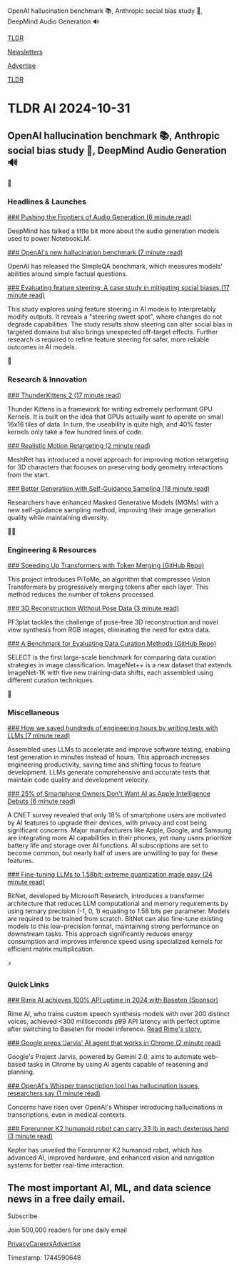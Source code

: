 OpenAI hallucination benchmark 📚, Anthropic social bias study 📃, DeepMind Audio Generation 🔊

[TLDR](/)

[Newsletters](/newsletters)

[Advertise](https://advertise.tldr.tech/)

[TLDR](/)

# TLDR AI 2024-10-31

## OpenAI hallucination benchmark 📚, Anthropic social bias study 📃, DeepMind Audio Generation 🔊

🚀

### Headlines & Launches

[### Pushing the Frontiers of Audio Generation (6 minute read)](https://deepmind.google/discover/blog/pushing-the-frontiers-of-audio-generation/?utm_source=tldrai)

DeepMind has talked a little bit more about the audio generation models used to power NotebookLM.

[### OpenAI's new hallucination benchmark (7 minute read)](https://openai.com/index/introducing-simpleqa/?utm_source=tldrai)

OpenAI has released the SimpleQA benchmark, which measures models' abilities around simple factual questions.

[### Evaluating feature steering: A case study in mitigating social biases (17 minute read)](https://www.anthropic.com/research/evaluating-feature-steering?utm_source=tldrai)

This study explores using feature steering in AI models to interpretably modify outputs. It reveals a "steering sweet spot", where changes do not degrade capabilities. The study results show steering can alter social bias in targeted domains but also brings unexpected off-target effects. Further research is required to refine feature steering for safer, more reliable outcomes in AI models.

🧠

### Research & Innovation

[### ThunderKittens 2 (17 minute read)](https://hazyresearch.stanford.edu/blog/2024-10-29-tk2?utm_source=tldrai)

Thunder Kittens is a framework for writing extremely performant GPU Kernels. It is built on the idea that GPUs actually want to operate on small 16x16 tiles of data. In turn, the useability is quite high, and 40% faster kernels only take a few hundred lines of code.

[### Realistic Motion Retargeting (2 minute read)](https://abcyzj.github.io/MeshRet/?utm_source=tldrai)

MeshRet has introduced a novel approach for improving motion retargeting for 3D characters that focuses on preserving body geometry interactions from the start.

[### Better Generation with Self-Guidance Sampling (18 minute read)](https://arxiv.org/abs/2410.13136v1?utm_source=tldrai)

Researchers have enhanced Masked Generative Models (MGMs) with a new self-guidance sampling method, improving their image generation quality while maintaining diversity.

👨‍💻

### Engineering & Resources

[### Speeding Up Transformers with Token Merging (GitHub Repo)](https://github.com/hchautran/PiToMe?utm_source=tldrai)

This project introduces PiToMe, an algorithm that compresses Vision Transformers by progressively merging tokens after each layer. This method reduces the number of tokens processed.

[### 3D Reconstruction Without Pose Data (3 minute read)](https://cvlab-kaist.github.io/PF3plat/?utm_source=tldrai)

PF3plat tackles the challenge of pose-free 3D reconstruction and novel view synthesis from RGB images, eliminating the need for extra data.

[### A Benchmark for Evaluating Data Curation Methods (GitHub Repo)](https://github.com/jimmyxu123/select?utm_source=tldrai)

SELECT is the first large-scale benchmark for comparing data curation strategies in image classification. ImageNet++ is a new dataset that extends ImageNet-1K with five new training-data shifts, each assembled using different curation techniques.

🎁

### Miscellaneous

[### How we saved hundreds of engineering hours by writing tests with LLMs (7 minute read)](https://www.assembled.com/blog/how-we-saved-hundreds-of-engineering-hours-by-writing-tests-with-llms?utm_source=tldrai)

Assembled uses LLMs to accelerate and improve software testing, enabling test generation in minutes instead of hours. This approach increases engineering productivity, saving time and shifting focus to feature development. LLMs generate comprehensive and accurate tests that maintain code quality and development velocity.

[### 25% of Smartphone Owners Don't Want AI as Apple Intelligence Debuts (6 minute read)](https://www.cnet.com/tech/mobile/with-apple-intelligence-on-the-horizon-a-quarter-of-smartphone-owners-are-unimpressed-by-ai/?utm_source=tldrai)

A CNET survey revealed that only 18% of smartphone users are motivated by AI features to upgrade their devices, with privacy and cost being significant concerns. Major manufacturers like Apple, Google, and Samsung are integrating more AI capabilities in their phones, yet many users prioritize battery life and storage over AI functions. AI subscriptions are set to become common, but nearly half of users are unwilling to pay for these features.

[### Fine-tuning LLMs to 1.58bit: extreme quantization made easy (24 minute read)](https://huggingface.co/blog/1_58_llm_extreme_quantization?utm_source=tldrai)

BitNet, developed by Microsoft Research, introduces a transformer architecture that reduces LLM computational and memory requirements by using ternary precision (-1, 0, 1) equating to 1.58 bits per parameter. Models are required to be trained from scratch. BitNet can also fine-tune existing models to this low-precision format, maintaining strong performance on downstream tasks. This approach significantly reduces energy consumption and improves inference speed using specialized kernels for efficient matrix multiplication.

⚡️

### Quick Links

[### Rime AI achieves 100% API uptime in 2024 with Baseten (Sponsor)](https://www.baseten.co/customers/rime?utm_source=newsletter_tldr_ai&amp;utm_medium=sponsored&amp;utm_campaign=2024_10_31_tldr_ai)

Rime AI, who trains custom speech synthesis models with over 200 distinct voices, achieved <300 milliseconds p99 API latency with perfect uptime after switching to Baseten for model inference. [Read Rime's story.](https://www.baseten.co/customers/rime?utm_source=newsletter_tldr_ai&utm_medium=sponsored&utm_campaign=2024_10_31_tldr_ai)

[### Google preps ‘Jarvis' AI agent that works in Chrome (2 minute read)](https://9to5google.com/2024/10/26/google-jarvis-agent-chrome/?utm_source=tldrai)

Google's Project Jarvis, powered by Gemini 2.0, aims to automate web-based tasks in Chrome by using AI agents capable of reasoning and planning.

[### OpenAI's Whisper transcription tool has hallucination issues, researchers say (1 minute read)](https://techcrunch.com/2024/10/26/openais-whisper-transcription-tool-has-hallucination-issues-researchers-say/?utm_source=tldrai)

Concerns have risen over OpenAI's Whisper introducing hallucinations in transcriptions, even in medical contexts.

[### Forerunner K2 humanoid robot can carry 33 lb in each dexterous hand (3 minute read)](https://newatlas.com/ai-humanoids/kepler-forerunner-k2-humanoid-robot/?utm_source=tldrai)

Kepler has unveiled the Forerunner K2 humanoid robot, which has advanced AI, improved hardware, and enhanced vision and navigation systems for better real-time interaction.

## The most important AI, ML, and data science news in a free daily email.

Subscribe

Join 500,000 readers for one daily email

[Privacy](/privacy)[Careers](https://jobs.ashbyhq.com/tldr.tech)[Advertise](/ai/advertise)

Timestamp: 1744590648